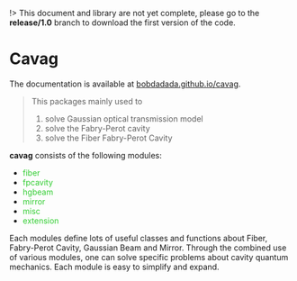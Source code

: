 !> This document and library are not yet complete, please go to the __release/1.0__ branch to download the first version of the code.

# Cavag

The documentation is available at [bobdadada.github.io/cavag](https://bobdadada.github.io/cavag).

> This packages mainly used to
>
> 1. solve Gaussian optical transmission model
> 2. solve the Fabry-Perot cavity
> 3. solve the Fiber Fabry-Perot Cavity

**cavag** consists of the following modules:

- <span style="color:limegreen;">fiber</span>
- <span style="color:limegreen;">fpcavity</span>
- <span style="color:limegreen;">hgbeam</span>
- <span style="color:limegreen;">mirror</span>
- <span style="color:limegreen;">misc</span>
- <span style="color:limegreen;">extension</span>

Each modules define lots of useful classes and functions about Fiber, Fabry-Perot Cavity, Gaussian Beam and Mirror. Through the combined use of various modules, one can solve specific problems about cavity quantum mechanics. Each module is easy to simplify and expand.

